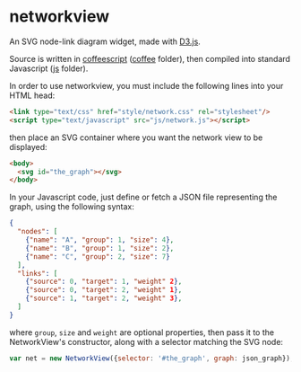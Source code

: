 networkview
===========

An SVG node-link diagram widget, made with [D3.js](http://d3js.org).

Source is written in [coffeescript](http://coffeescript.org) ([coffee](https://github.com/nitaku/networkview/tree/master/coffee) folder), then compiled into standard Javascript ([js](https://github.com/nitaku/networkview/tree/master/js) folder).

In order to use networkview, you must include the following lines into your HTML head:

```html
<link type="text/css" href="style/network.css" rel="stylesheet"/>
<script type="text/javascript" src="js/network.js"></script>
```

then place an SVG container where you want the network view to be displayed:

```html
<body>
  <svg id="the_graph"></svg>
</body>
```

In your Javascript code, just define or fetch a JSON file representing the graph, using the following syntax:

```json
{
  "nodes": [
    {"name": "A", "group": 1, "size": 4},
    {"name": "B", "group": 1, "size": 2},
    {"name": "C", "group": 2, "size": 7}
  ],
  "links": [
    {"source": 0, "target": 1, "weight" 2},
    {"source": 0, "target": 2, "weight" 1},
    {"source": 1, "target": 2, "weight" 3},
  ]
}
```

where `group`, `size` and `weight` are optional properties, then pass it to the NetworkView's constructor, along with a selector matching the SVG node:

```javascript
var net = new NetworkView({selector: '#the_graph', graph: json_graph});
```
